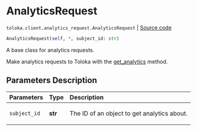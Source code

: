 # AnalyticsRequest
`toloka.client.analytics_request.AnalyticsRequest` | [Source code](https://github.com/Toloka/toloka-kit/blob/v1.2.0/src/client/analytics_request.py#L24)

```python
AnalyticsRequest(self, *, subject_id: str)
```

A base class for analytics requests.


Make analytics requests to Toloka with the [get_analytics](toloka.client.TolokaClient.get_analytics.md) method.

## Parameters Description

| Parameters | Type | Description |
| :----------| :----| :-----------|
`subject_id`|**str**|<p>The ID of an object to get analytics about.</p>
